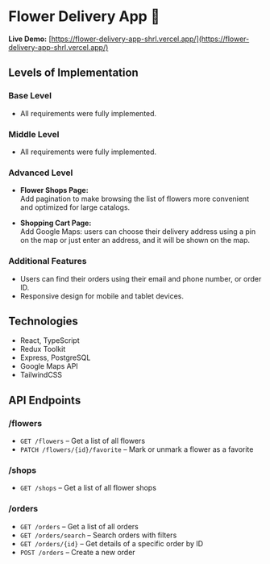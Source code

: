 # Flower Delivery App 🌸

**Live Demo:** [https://flower-delivery-app-shrl.vercel.app/](https://flower-delivery-app-shrl.vercel.app/)

## Levels of Implementation

### Base Level
-  All requirements were fully implemented.


### Middle Level
- All requirements were fully implemented.

### Advanced Level
 - **Flower Shops Page:**  
 Add pagination to make browsing the list of flowers more convenient and optimized for
large catalogs.

- **Shopping Cart Page:**  
 Add Google Maps: users can choose their delivery address using a pin on the map or just enter an
address, and it will be shown on the map.


### Additional Features
- Users can find their orders using their email and phone number, or order ID.
- Responsive design for mobile and tablet devices.

## Technologies
- React, TypeScript
- Redux Toolkit
- Express, PostgreSQL 
- Google Maps API
- TailwindCSS

## API Endpoints

### /flowers

- `GET /flowers` – Get a list of all flowers 
- `PATCH /flowers/{id}/favorite` – Mark or unmark a flower as a favorite 

### /shops

- `GET /shops` – Get a list of all flower shops 

### /orders

- `GET /orders` – Get a list of all orders
- `GET /orders/search` – Search orders with filters 
- `GET /orders/{id}` – Get details of a specific order by ID 
- `POST /orders` – Create a new order 

